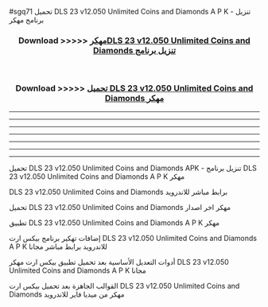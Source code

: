 #sgq71 تحميل DLS 23 v12.050 Unlimited Coins and Diamonds  A P K - تنزيل برنامج مهكر



<div align="center">
<h3>Download >>>>> <a href="https://runaway1.web.app/?sq=DLS 23 v12.050 Unlimited Coins and Diamonds ">مهكرDLS 23 v12.050 Unlimited Coins and Diamonds  تنزيل برنامج</a></h3><br>

<h3>Download >>>>> <a href="https://runaway1.web.app/?sq=DLS 23 v12.050 Unlimited Coins and Diamonds ">تحميل DLS 23 v12.050 Unlimited Coins and Diamonds  مهكر</a></h3>
</div>


----------------------------------------------------------

----------------------------------------------------------

----------------------------------------------------------

----------------------------------------------------------

----------------------------------------------------------

----------------------------------------------------------

----------------------------------------------------------

تحميل DLS 23 v12.050 Unlimited Coins and Diamonds  APK - تنزيل برنامج DLS 23 v12.050 Unlimited Coins and Diamonds  A P K مهكر

DLS 23 v12.050 Unlimited Coins and Diamonds  برابط مباشر للاندرويد

تحميل DLS 23 v12.050 Unlimited Coins and Diamonds  مهكر اخر اصدار

تطبيق DLS 23 v12.050 Unlimited Coins and Diamonds  A P K مهكر

إضافات تهكير برنامج بيكس ارت DLS 23 v12.050 Unlimited Coins and Diamonds  A P K للاندرويد برابط مباشر مجانا

أدوات التعديل الأساسية بعد تحميل تطبيق بيكس ارت مهكر DLS 23 v12.050 Unlimited Coins and Diamonds  A P K مجانا

القوالب الجاهزة بعد تحميل بيكس ارت DLS 23 v12.050 Unlimited Coins and Diamonds  مهكر من ميديا فاير للاندرويد


